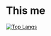 # This me
[![Top Langs](https://github-readme-stats.vercel.app/api/top-langs/?username=im-zach)](https://github.com/anuraghazra/github-readme-stats)

